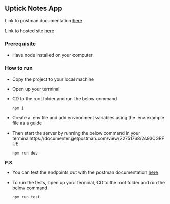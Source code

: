 ## Uptick Notes App
Link to postman documentation [here](https://documenter.getpostman.com/view/22751768/2s93CGRFUE)

Link to hosted site [here](https://uptick-notes-api.onrender.com)


### Prerequisite
* Have node installed on your computer

### How to run
* Copy the project to your local machine
* Open up your terminal
 * CD to the root folder and run the below command

    ```
    npm i
    ``` 
* Create a .env file and add environment variables using the .env.example file as a guide
* Then start the server by running the below command in your terminalhttps://documenter.getpostman.com/view/22751768/2s93CGRFUE
    ```
    npm run dev
    ``` 

**P.S.**    
* You can test the endpoints out with the postman documentation [here](https://documenter.getpostman.com/view/22751768/2s935rK31H)
  
* To run the tests, open up your terminal, CD to the root folder and run the below command
  ```
  npm run test
  ```